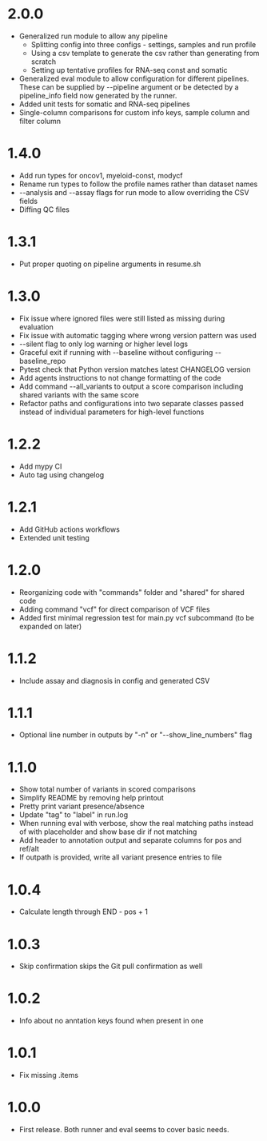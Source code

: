 # 2.0.0

* Generalized run module to allow any pipeline
    * Splitting config into three configs - settings, samples and run profile
    * Using a csv template to generate the csv rather than generating from scratch
    * Setting up tentative profiles for RNA-seq const and somatic
* Generalized eval module to allow configuration for different pipelines. These can be supplied by --pipeline argument or be detected by a pipeline_info field now generated by the runner.
* Added unit tests for somatic and RNA-seq pipelines
* Single-column comparisons for custom info keys, sample column and filter column

# 1.4.0

* Add run types for oncov1, myeloid-const, modycf
* Rename run types to follow the profile names rather than dataset names
* --analysis and --assay flags for run mode to allow overriding the CSV fields
* Diffing QC files

# 1.3.1

* Put proper quoting on pipeline arguments in resume.sh

# 1.3.0

* Fix issue where ignored files were still listed as missing during evaluation
* Fix issue with automatic tagging where wrong version pattern was used
* --silent flag to only log warning or higher level logs
* Graceful exit if running with --baseline without configuring --baseline_repo
* Pytest check that Python version matches latest CHANGELOG version
* Add agents instructions to not change formatting of the code
* Add command --all_variants to output a score comparison including shared variants with the same score
* Refactor paths and configurations into two separate classes passed instead of individual parameters for high-level functions

# 1.2.2

* Add mypy CI
* Auto tag using changelog

# 1.2.1

* Add GitHub actions workflows
* Extended unit testing

# 1.2.0

* Reorganizing code with "commands" folder and "shared" for shared code
* Adding command "vcf" for direct comparison of VCF files
* Added first minimal regression test for main.py vcf subcommand (to be expanded on later)

# 1.1.2

* Include assay and diagnosis in config and generated CSV

# 1.1.1

* Optional line number in outputs by "-n" or "--show_line_numbers" flag

# 1.1.0

* Show total number of variants in scored comparisons
* Simplify README by removing help printout
* Pretty print variant presence/absence
* Update "tag" to "label" in run.log
* When running eval with verbose, show the real matching paths instead of with placeholder and show base dir if not matching
* Add header to annotation output and separate columns for pos and ref/alt
* If outpath is provided, write all variant presence entries to file

# 1.0.4

* Calculate length through END - pos + 1

# 1.0.3

* Skip confirmation skips the Git pull confirmation as well

# 1.0.2

* Info about no anntation keys found when present in one

# 1.0.1

* Fix missing .items

# 1.0.0

* First release. Both runner and eval seems to cover basic needs.
